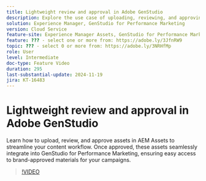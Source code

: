 ```yaml
---
title: Lightweight review and approval in Adobe GenStudio
description: Explore the use case of uploading, reviewing, and approving assets in AEM Assets to make them available for use in GenStudio for Performance Marketing.
solution: Experience Manager, GenStudio for Performance Marketing
version: Cloud Service
feature-site: Experience Manager Assets, GenStudio for Performance Marketing
feature: ??? - select one or more from: https://adobe.ly/3JfnRW9
topic: ??? - select 0 or more from: https://adobe.ly/3NRHfMp
role: User
level: Intermediate
doc-type: Feature Video
duration: 295
last-substantial-update: 2024-11-19
jira: KT-16483
---
```


# Lightweight review and approval in Adobe GenStudio

Learn how to upload, review, and approve assets in AEM Assets to streamline your content workflow. Once approved, these assets seamlessly integrate into GenStudio for Performance Marketing, ensuring easy access to brand-approved materials for your campaigns.

>[!VIDEO](https://video.tv.adobe.com/v/3439265/?learn=on)
